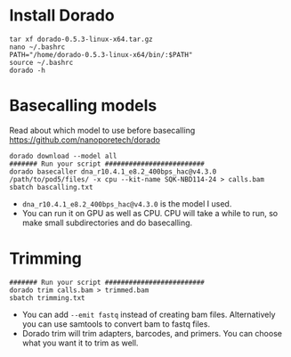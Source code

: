 # Install Dorado
```
tar xf dorado-0.5.3-linux-x64.tar.gz
nano ~/.bashrc
PATH="/home/dorado-0.5.3-linux-x64/bin/:$PATH"
source ~/.bashrc
dorado -h
```
# Basecalling models
Read about which model to use before basecalling
https://github.com/nanoporetech/dorado
```
dorado download --model all
####### Run your script #########################
dorado basecaller dna_r10.4.1_e8.2_400bps_hac@v4.3.0 /path/to/pod5/files/ -x cpu --kit-name SQK-NBD114-24 > calls.bam
sbatch bascalling.txt
```
- `dna_r10.4.1_e8.2_400bps_hac@v4.3.0` is the model I used.
- You can run it on GPU as well as CPU. CPU will take a while to run, so make small subdirectories and do basecalling.
# Trimming 
```
####### Run your script #########################
dorado trim calls.bam > trimmed.bam
sbatch trimming.txt
```
- You can add `--emit fastq` instead of creating bam files. Alternatively you can use samtools to convert bam to fastq files.
- Dorado trim will trim adapters, barcodes, and primers. You can choose what you want it to trim as well. 
